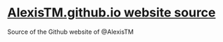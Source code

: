 [AlexisTM.github.io website source](http://alexistm.github.io)
===================

Source of the Github website of @AlexisTM
